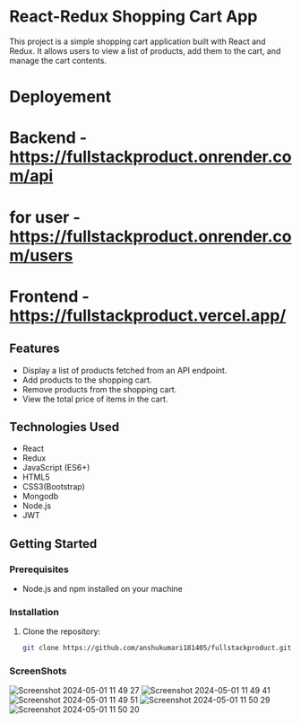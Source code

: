 # React-Redux Shopping Cart App

This project is a simple shopping cart application built with React and Redux. It allows users to view a list of products, add them to the cart, and manage the cart contents.

# Deployement
# Backend - https://fullstackproduct.onrender.com/api
# for user - https://fullstackproduct.onrender.com/users
# Frontend - https://fullstackproduct.vercel.app/

## Features

- Display a list of products fetched from an API endpoint.
- Add products to the shopping cart.
- Remove products from the shopping cart.
- View the total price of items in the cart.

## Technologies Used

- React
- Redux
- JavaScript (ES6+)
- HTML5
- CSS3(Bootstrap)
- Mongodb
- Node.js
- JWT
## Getting Started

### Prerequisites

- Node.js and npm installed on your machine

### Installation

1. Clone the repository:

   ```bash
   git clone https://github.com/anshukumari181405/fullstackproduct.git
### ScreenShots
![Screenshot 2024-05-01 11 49 27](https://github.com/anshukumari181405/fullstackproduct/assets/146926520/b0e92a17-7930-4663-aedb-b10231587cd4)
![Screenshot 2024-05-01 11 49 41](https://github.com/anshukumari181405/fullstackproduct/assets/146926520/8142c2a0-438e-4b51-8ca1-ed68c57d6808)
![Screenshot 2024-05-01 11 49 51](https://github.com/anshukumari181405/fullstackproduct/assets/146926520/efda91e6-d132-42ab-9bda-71e7ffccf7d7)
![Screenshot 2024-05-01 11 50 29](https://github.com/anshukumari181405/fullstackproduct/assets/146926520/fddb2cb3-5d99-4f86-9b43-a773b6625893)
![Screenshot 2024-05-01 11 50 20](https://github.com/anshukumari181405/fullstackproduct/assets/146926520/c5cba0ac-c6a1-49e2-a04f-1a757167db4d)





